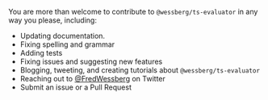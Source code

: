 You are more than welcome to contribute to `@wessberg/ts-evaluator` in any way you please, including:

- Updating documentation.
- Fixing spelling and grammar
- Adding tests
- Fixing issues and suggesting new features
- Blogging, tweeting, and creating tutorials about `@wessberg/ts-evaluator`
- Reaching out to [@FredWessberg](https://twitter.com/FredWessberg) on Twitter
- Submit an issue or a Pull Request
